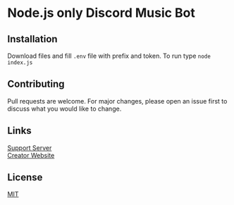 # Node.js only Discord Music Bot
## Installation
Download files and fill `.env` file with prefix and token. To run type `node index.js`
## Contributing
Pull requests are welcome. For major changes, please open an issue first to discuss what you would like to change.
## Links
[Support Server](https://discord.gg/vSEC4zz)<br>
[Creator Website](https://mic0.me)
## License
[MIT](https://choosealicense.com/licenses/mit/)
